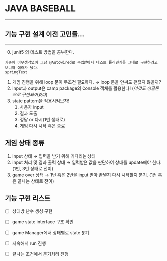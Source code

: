 # JAVA BASEBALL 

---

## 기능 구현 설계 이전 고민들...

---

0. junit5 의 테스트 방법을 공부한다.

```
기존에 아무생각없이 그냥 @Autowired로 주입받아서 테스트 돌리던거를 그대로 구현하려고 보니까 에러가 났다. 
springTest
```

1. 게임 진행을 위해 loop 문이 무조건 필요하다. &rarr; loop 문을 안써도 괜찮지 않을까?
2. input과 output은 camp package의 Console 객체를 활용한다! (*이것도 싱글톤으로 구현되어있다*)
3. state pattern을 적용시켜보자! 
   1. 사용자 input 
   2. 결과 도출 
   3. 정답 or 다시(1번 생태로) 
   4. 게임 다시 시작 혹은 종료

## 게임 상태 종류
1. input 상태 &rarr; 입력을 받기 위해 기다리는 상태
2. input 처리 및 결과 출력 상태 &rarr; 입력받은 값을 판단하여 상태를 update해야 한다. (1번, 3번 상태로 전이)
3. game over 상태 &rarr; 1번 혹은 2번을 input 받아 끝낼지 다시 시작할지 분기. (1번 혹은 끝나는 상태로 전이)

## 기능 구현 리스트 

- [ ] 상대방 난수 생성 구현
- [ ] game state interface 구조 확인
- [ ] game Manager에서 상태별로 state 분기
- [ ] 지속해서 run 진행
- [ ] 끝나는 조건에서 분기처리 진행




